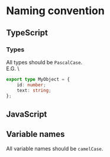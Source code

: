 # Naming convention

## TypeScript

### Types

All types should be `PascalCase`. \
E.G. \

```ts
export type MyObject = {
    id: number;
    text: string;
};
```

## JavaScript

## Variable names

All variable names should be `camelCase`.
